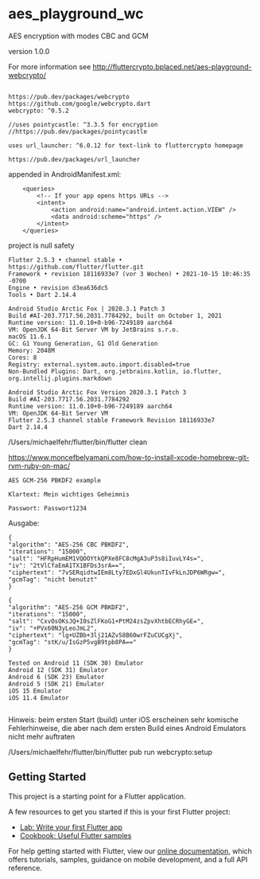 # aes_playground_wc

AES encryption with modes CBC and GCM

version 1.0.0

For more information see http://fluttercrypto.bplaced.net/aes-playground-webcrypto/

```plaintext

https://pub.dev/packages/webcrypto
https://github.com/google/webcrypto.dart
webcrypto: ^0.5.2

//uses pointycastle: ^3.3.5 for encryption
//https://pub.dev/packages/pointycastle

uses url_launcher: ^6.0.12 for text-link to fluttercrypto homepage

https://pub.dev/packages/url_launcher

```

appended in AndroidManifest.xml:
```plaintext
    <queries>
        <!-- If your app opens https URLs -->
        <intent>
            <action android:name="android.intent.action.VIEW" />
            <data android:scheme="https" />
        </intent>
    </queries>
```

project is null safety

```plaintext
Flutter 2.5.3 • channel stable • https://github.com/flutter/flutter.git
Framework • revision 18116933e7 (vor 3 Wochen) • 2021-10-15 10:46:35 -0700
Engine • revision d3ea636dc5
Tools • Dart 2.14.4

Android Studio Arctic Fox | 2020.3.1 Patch 3
Build #AI-203.7717.56.2031.7784292, built on October 1, 2021
Runtime version: 11.0.10+0-b96-7249189 aarch64
VM: OpenJDK 64-Bit Server VM by JetBrains s.r.o.
macOS 11.6.1
GC: G1 Young Generation, G1 Old Generation
Memory: 2048M
Cores: 8
Registry: external.system.auto.import.disabled=true
Non-Bundled Plugins: Dart, org.jetbrains.kotlin, io.flutter, org.intellij.plugins.markdown
```

```plaintext
Android Studio Arctic Fox Version 2020.3.1 Patch 3
Build #AI-203.7717.56.2031.7784292
Runtime version: 11.0.10+0-b96-7249189 aarch64
VM: OpenJDK 64-Bit Server VM
Flutter 2.5.3 channel stable Framework Revision 18116933e7
Dart 2.14.4
```

/Users/michaelfehr/flutter/bin/flutter clean

https://www.moncefbelyamani.com/how-to-install-xcode-homebrew-git-rvm-ruby-on-mac/

```plaintext
AES GCM-256 PBKDF2 example

Klartext: Mein wichtiges Geheimnis

Passwort: Passwort1234
```

Ausgabe:

```plaintext
{
"algorithm": "AES-256 CBC PBKDF2",
"iterations": "15000",
"salt": "HFRpHumEM1VQOOYtkQPXe8FC8cMgA3uP3s8iIuvLY4s=",
"iv": "2tVlCfaEmA1TX1BFDs3srA==",
"ciphertext": "7vSERqidtwIEm8Lty7EDxGl4UkunTIvFkLnJDP6WRgw=",
"gcmTag": "nicht benutzt"
}
```

```plaintext
{
"algorithm": "AES-256 GCM PBKDF2",
"iterations": "15000",
"salt": "CxvOsOKsJQ+I0sZlFKoG1+PtM24zsZpvXhtbECRhyGE=",
"iv": "+PVx60N3yLeoJmL2",
"ciphertext": "lg+UZBb+3lj21AZv58B60wrFZuCUCgXj",
"gcmTag": "stK/u/IsGzP5vgB9tpb8PA=="
}
```

```plaintext
Tested on Android 11 (SDK 30) Emulator
Android 12 (SDK 31) Emulator
Android 6 (SDK 23) Emulator
Android 5 (SDK 21) Emulator
iOS 15 Emulator
iOS 11.4 Emulator
```

```plaintext

```

Hinweis: beim ersten Start (build) unter iOS erscheinen sehr komische Fehlerhinweise,
die aber nach dem ersten Build eines Android Emulators nicht mehr auftraten

/Users/michaelfehr/flutter/bin/flutter pub run webcrypto:setup

## Getting Started

This project is a starting point for a Flutter application.

A few resources to get you started if this is your first Flutter project:

- [Lab: Write your first Flutter app](https://flutter.dev/docs/get-started/codelab)
- [Cookbook: Useful Flutter samples](https://flutter.dev/docs/cookbook)

For help getting started with Flutter, view our
[online documentation](https://flutter.dev/docs), which offers tutorials,
samples, guidance on mobile development, and a full API reference.
